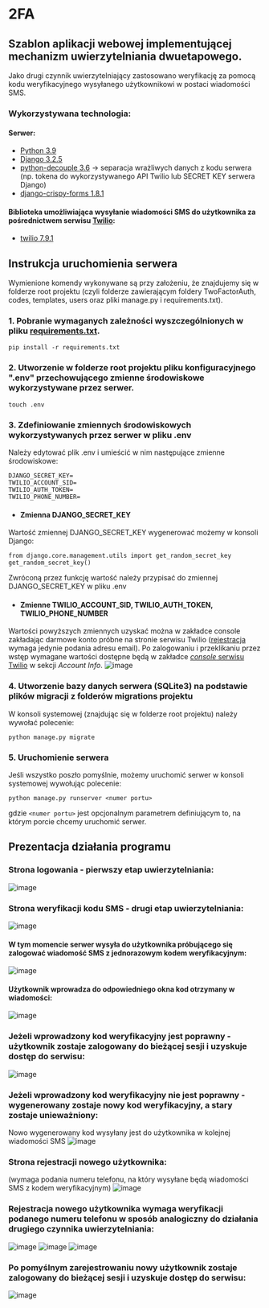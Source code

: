 # 2FA

## Szablon aplikacji webowej implementującej mechanizm uwierzytelniania dwuetapowego. 
Jako drugi czynnik uwierzytelniający zastosowano weryfikację za pomocą kodu weryfikacyjnego wysyłanego użytkownikowi w postaci wiadomości SMS.

### Wykorzystywana technologia:
#### Serwer:
- [Python 3.9](https://www.python.org/downloads/release/python-390/)
- [Django 3.2.5](https://pypi.org/project/Django/3.2.5/)
- [python-decouple 3.6](https://pypi.org/project/python-decouple/3.6) -> separacja wrażliwych danych z kodu serwera (np. tokena do wykorzystywanego API Twilio lub SECRET KEY serwera Django)
- [django-crispy-forms 1.8.1](https://pypi.org/project/django-crispy-forms/1.8.1/)

#### Biblioteka umożliwiająca wysyłanie wiadomości SMS do użytkownika za pośrednictwem serwisu [Twilio](https://www.twilio.com/):
- [twilio 7.9.1](https://pypi.org/project/twilio/7.9.1/)


## Instrukcja uruchomienia serwera
Wymienione komendy wykonywane są przy założeniu, że znajdujemy się w folderze root projektu (czyli folderze zawierającym foldery TwoFactorAuth, codes, templates, users oraz pliki manage.py i requirements.txt).

### 1. Pobranie wymaganych zależności wyszczególnionych w pliku [requirements.txt](https://github.com/rzelazo/2FA/blob/main/requirements.txt).
```
pip install -r requirements.txt
```
### 2. Utworzenie w folderze root projektu pliku konfiguracyjnego ".env" przechowującego zmienne środowiskowe wykorzystywane przez serwer.
```
touch .env
```
### 3. Zdefiniowanie zmiennych środowiskowych wykorzystywanych przez serwer w pliku .env
Należy edytować plik .env i umieścić w nim następujące zmienne środowiskowe:
```
DJANGO_SECRET_KEY=
TWILIO_ACCOUNT_SID=
TWILIO_AUTH_TOKEN=
TWILIO_PHONE_NUMBER=
```
- #### Zmienna DJANGO_SECRET_KEY
Wartość zmiennej DJANGO_SECRET_KEY wygenerować możemy w konsoli Django:
```
from django.core.management.utils import get_random_secret_key  
get_random_secret_key()
```
Zwróconą przez funkcję wartość należy przypisać do zmiennej DJANGO_SECRET_KEY w pliku .env

- #### Zmienne TWILIO_ACCOUNT_SID, TWILIO_AUTH_TOKEN, TWILIO_PHONE_NUMBER
Wartości powyższych zmiennych uzyskać można w zakładce console zakładając darmowe konto próbne na stronie serwisu Twilio ([rejestracja](https://www.twilio.com/try-twilio) wymaga jedynie podania adresu email). 
Po zalogowaniu i przeklikaniu przez wstęp wymagane wartości dostępne będą w zakładce [*console* serwisu Twilio](https://console.twilio.com/) w sekcji *Account Info*.
![image](https://user-images.githubusercontent.com/62251572/170882138-b9446e60-de9e-45b0-80e0-10b3e8cdbdf2.png)

### 4. Utworzenie bazy danych serwera (SQLite3) na podstawie plików migracji z folderów migrations projektu
W konsoli systemowej (znajdując się w folderze root projektu) należy wywołać polecenie:
```
python manage.py migrate
```
### 5. Uruchomienie serwera
Jeśli wszystko poszło pomyślnie, możemy uruchomić serwer w konsoli systemowej wywołując polecenie:
```
python manage.py runserver <numer portu>
```
gdzie `<numer portu>` jest opcjonalnym parametrem definiującym to, na którym porcie chcemy uruchomić serwer.

## Prezentacja działania programu

### Strona logowania - pierwszy etap uwierzytelniania:
![image](https://user-images.githubusercontent.com/62251572/170883022-2fcd0d89-8aae-4ee7-8bc6-5af5c53ab5ea.png)

### Strona weryfikacji kodu SMS - drugi etap uwierzytelniania:
![image](https://user-images.githubusercontent.com/62251572/170883192-7f8576b5-ade3-4a95-a204-7590a0f4c595.png)

#### W tym momencie serwer wysyła do użytkownika próbującego się zalogować wiadomość SMS z jednorazowym kodem weryfikacyjnym:
![image](https://user-images.githubusercontent.com/62251572/170883237-5e901f81-b559-494b-8ea9-5e520bc54041.png)

#### Użytkownik wprowadza do odpowiedniego okna kod otrzymany w wiadomości:
![image](https://user-images.githubusercontent.com/62251572/170883273-28594da0-4930-474b-8c9a-0be784aae545.png)

### Jeżeli wprowadzony kod weryfikacyjny jest poprawny - użytkownik zostaje zalogowany do bieżącej sesji i uzyskuje dostęp do serwisu:
![image](https://user-images.githubusercontent.com/62251572/170883378-1a5f0d43-8e79-4676-94ee-f5654fae3af1.png)

### Jeżeli wprowadzony kod weryfikacyjny nie jest poprawny - wygenerowany zostaje nowy kod weryfikacyjny, a stary zostaje unieważniony:
Nowo wygenerowany kod wysyłany jest do użytkownika w kolejnej wiadomości SMS
![image](https://user-images.githubusercontent.com/62251572/170883505-ea041e6e-0f8a-491e-aaf8-10ce9ba7dd1c.png)

### Strona rejestracji nowego użytkownika:
(wymaga podania numeru telefonu, na który wysyłane będą wiadomości SMS z kodem weryfikacyjnym)
![image](https://user-images.githubusercontent.com/62251572/170883632-debe8cb8-29d2-424d-8804-c590bc38f843.png)

### Rejestracja nowego użytkownika wymaga weryfikacji podanego numeru telefonu w sposób analogiczny do działania drugiego czynnika uwierzytelniania:
![image](https://user-images.githubusercontent.com/62251572/170883760-f28042d8-ec75-4516-b0da-c8cfc99aa12b.png)
![image](https://user-images.githubusercontent.com/62251572/170883794-87aaa4c8-b64c-4367-8926-143888cb077a.png)
![image](https://user-images.githubusercontent.com/62251572/170883809-2b69072c-082f-49df-8f53-cffc9c58161e.png)

### Po pomyślnym zarejestrowaniu nowy użytkownik zostaje zalogowany do bieżącej sesji i uzyskuje dostęp do serwisu:
![image](https://user-images.githubusercontent.com/62251572/170883857-d1c2f173-16f2-4a24-b6f1-d2873b3995e2.png)
